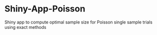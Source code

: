 # Shiny-App-Poisson
Shiny app to compute optimal sample size for Poisson single sample trials using exact methods
